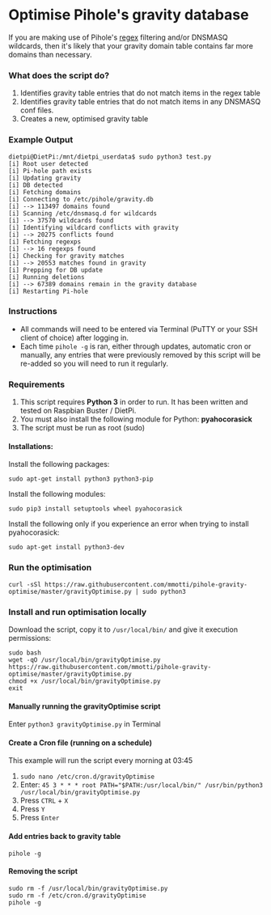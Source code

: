 # Optimise Pihole's gravity database

If you are making use of Pihole's [regex](https://github.com/mmotti/pihole-regex) filtering and/or DNSMASQ wildcards, then it's likely that your gravity domain table contains far more domains than necessary.

### What does the script do?
1. Identifies gravity table entries that do not match items in the regex table
1. Identifies gravity table entries that do not match items in any DNSMASQ conf files.
1. Creates a new, optimised gravity table

### Example Output ###
```
dietpi@DietPi:/mnt/dietpi_userdata$ sudo python3 test.py
[i] Root user detected
[i] Pi-hole path exists
[i] Updating gravity
[i] DB detected
[i] Fetching domains
[i] Connecting to /etc/pihole/gravity.db
[i] --> 113497 domains found
[i] Scanning /etc/dnsmasq.d for wildcards
[i] --> 37570 wildcards found
[i] Identifying wildcard conflicts with gravity
[i] --> 20275 conflicts found
[i] Fetching regexps
[i] --> 16 regexps found
[i] Checking for gravity matches
[i] --> 20553 matches found in gravity
[i] Prepping for DB update
[i] Running deletions
[i] --> 67389 domains remain in the gravity database
[i] Restarting Pi-hole
```

### Instructions
* All commands will need to be entered via Terminal (PuTTY or your SSH client of choice) after logging in.
* Each time `pihole -g` is ran, either through updates, automatic cron or manually, any entries that were previously removed by this script will be re-added so you will need to run it regularly.

### Requirements
1. This script requires **Python 3** in order to run. It has been written and tested on Raspbian Buster / DietPi.
2. You must also install the following module for Python: **pyahocorasick**
3. The script must be run as root (sudo)

#### Installations:
Install the following packages:

`sudo apt-get install python3 python3-pip`

Install the following modules:

`sudo pip3 install setuptools wheel pyahocorasick`

Install the following only if you experience an error when trying to install pyahocorasick:

`sudo apt-get install python3-dev`

### Run the optimisation

`curl -sSl https://raw.githubusercontent.com/mmotti/pihole-gravity-optimise/master/gravityOptimise.py | sudo python3`

### Install and run optimisation locally

Download the script, copy it to `/usr/local/bin/` and give it execution permissions:
```
sudo bash
wget -qO /usr/local/bin/gravityOptimise.py https://raw.githubusercontent.com/mmotti/pihole-gravity-optimise/master/gravityOptimise.py
chmod +x /usr/local/bin/gravityOptimise.py
exit
```

#### Manually running the gravityOptimise script
Enter `python3 gravityOptimise.py` in Terminal


#### Create a Cron file (running on a schedule)
This example will run the script every morning at 03:45
1. `sudo nano /etc/cron.d/gravityOptimise`
2. Enter: `45 3 * * * root PATH="$PATH:/usr/local/bin/" /usr/bin/python3 /usr/local/bin/gravityOptimise.py`
3. Press `CTRL` + `X`
4. Press `Y`
5. Press `Enter`

#### Add entries back to gravity table
`pihole -g`

#### Removing the script
```
sudo rm -f /usr/local/bin/gravityOptimise.py
sudo rm -f /etc/cron.d/gravityOptimise
pihole -g
